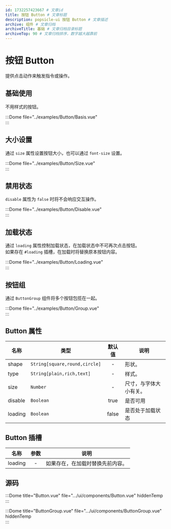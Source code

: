 ```yaml
---
id: 1732257423667 # 文章id
title: 按钮 Button # 文章标题
description: popsicle-ui 按钮 Button # 文章描述
archive: 组件 # 文章归档
archiveTitle: 基础 # 文章归档目录标题
archiveTop: 90 # 文章归档排序，数字越大越靠前
---
```


# 按钮 Button

提供点击动作来触发指令或操作。

## 基础使用

不用样式的按钮。

:::Dome file="../examples/Button/Basis.vue"  
:::

## 大小设置

通过 `size` 属性设置按钮大小，也可以通过 `font-size` 设置。

:::Dome file="../examples/Button/Size.vue"  
:::

## 禁用状态

`disable` 属性为 `false` 时将不会响应交互操作。

:::Dome file="../examples/Button/Disable.vue"  
:::

## 加载状态

通过 `loading` 属性控制加载状态，在加载状态中不可再次点击按钮。  
如果存在 `#loading` 插槽，在加载时将替换原本按钮内容。

:::Dome file="../examples/Button/Loading.vue"  
:::

## 按钮组

通过 `ButtonGroup` 组件将多个按钮包揽在一起。

:::Dome file="../examples/Button/Group.vue"  
:::

## Button 属性

| 名称    | 类型                          | 默认值 | 说明                   |
| ------- | ----------------------------- | :----: | ---------------------- |
| shape   | `String[square,round,circle]` |   -    | 形状。                 |
| type    | `String[plain,rich,text]`     |   -    | 样式。                 |
| size    | `Number`                      |   -    | 尺寸，与字体大小有关。 |
| disable | `Boolean`                     |  true  | 是否可用               |
| loading | `Boolean`                     | false  | 是否处于加载状态       |

## Button 插槽

| 名称    | 参数 | 说明                             |
| ------- | :--: | -------------------------------- |
| loading |  -   | 如果存在，在加载时替换先前内容。 |

## 源码

:::Dome title="Button.vue" file=".../ui/components/Button.vue" hiddenTemp  
:::

:::Dome title="ButtonGroup.vue" file=".../ui/components/ButtonGroup.vue" hiddenTemp  
:::
